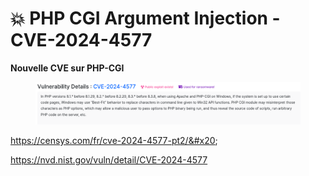 # 💥 PHP CGI Argument Injection - CVE-2024-4577

**Nouvelle CVE sur PHP-CGI**

<figure><img src="../.gitbook/assets/cve.png" alt=""><figcaption></figcaption></figure>

&#x20;https://censys.com/fr/cve-2024-4577-pt2/&#x20;

https://nvd.nist.gov/vuln/detail/CVE-2024-4577
